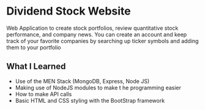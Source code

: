# Dividend Stock Website
Web Application to create stock portfolios, review quantitative stock performance, and company news. You can create an account and keep track of your favorite companies by searching up ticker symbols and adding them to your portfolio

## What I Learned

- Use of the MEN Stack (MongoDB, Express, Node JS)
- Making use of NodeJS modules to make t he programming easier
- How to make API calls
- Basic HTML and CSS styling with the BootStrap framework
